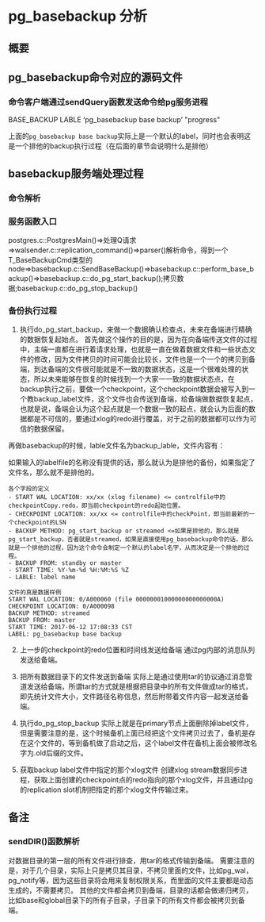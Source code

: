 # pg_basebackup 分析

## 概要

## pg_basebackup命令对应的源码文件

### 命令客户端通过sendQuery函数发送命令给pg服务进程

BASE_BACKUP LABLE ‘pg_basebackup base backup’ "progress"

上面的`pg_basebackup base backup`实际上是一个默认的label，同时也会表明这是一个排他的backup执行过程（在后面的章节会说明什么是排他）

## basebackup服务端处理过程

### 命令解析

### 服务函数入口

postgres.c::PostgresMain()=>处理Q请求=>walsender.c::replication_command()=>parser()解析命令，得到一个T_BaseBackupCmd类型的node=>basebackup.c::SendBaseBackup()=>basebackup.c::perform_base_backup()=>basebackup.c::do_pg_start_backup();拷贝数据;basebackup.c::do_pg_stop_backup()

### 备份执行过程

1. 执行do_pg_start_backup，来做一个数据确认检查点，未来在备端进行精确的数据恢复起始点。
   首先做这个操作的目的是，因为在向备端传送文件的过程中，主端一直都在进行着请求处理，也就是一直在做着数据文件和一些状态文件的修改，因为文件拷贝的时间可能会比较长，文件也是一个一个的拷贝到备端，到达备端的文件很可能就是不一致的数据状态，这是一个很难处理的状态，所以未来能够在恢复的时候找到一个大家一一致的数据状态点，在backup执行之前，要做一个checkpoint，这个checkpoint数据会被写入到一个教backup_label文件，这个文件也会传送到备端，给备端做数据恢复起点，也就是说，备端会认为这个起点就是一个数据一致的起点，就会认为后面的数据都是不可信的，要通过xlog的redo进行覆盖，对于之前的数据都可以作为可信的数据保留。

 再做basebackup的时候，lable文件名为backup_lable，文件内容有：

 如果输入的labelfile的名称没有提供的话，那么就认为是排他的备份，如果指定了文件名，那么就不是排他的。

 ```
 各个字段的定义
 - START WAL LOCATION: xx/xx (xlog filename) <= controlfile中的checkpointCopy.redo，即当前checkpoint的redo起始位置。
 - CHECKPOINT LOCATION: xx/xx <= controlfile中的checkPoint，即当前最新的一个checkpoint的LSN
 - BACKUP METHOD: pg_start_backup or streamed <=如果是排他的，那么就是pg_start_backup，否者就是streamed，如果是直接使用pg_basebackup命令的话，那么就是一个排他的过程，因为这个命令会制定一个默认的label名字，从而决定是一个排他的过程。
 - BACKUP FROM: standby or master
 - START TIME: %Y-%m-%d %H:%M:%S %Z
 - LABLE: label name
 ```

 ```
 文件的真是数据样例
 START WAL LOCATION: 0/A000060 (file 00000001000000000000000A)
 CHECKPOINT LOCATION: 0/A000098
 BACKUP METHOD: streamed
 BACKUP FROM: master
 START TIME: 2017-06-12 17:08:33 CST
 LABEL: pg_basebackup base backup
 ```

2. 上一步的checkpoint的redo位置和时间线发送给备端
   通过pg内部的消息队列发送给备端。

3. 把所有数据目录下的文件发送到备端
   实际上是通过使用tar的协议通过消息管道发送给备端，所谓tar的方式就是根据把目录中的所有文件做成tar的格式，即先统计文件大小，文件路径名称信息，然后附带着文件内容一起发送给备端。

4. 执行do_pg_stop_backup
   实际上就是在primary节点上面删除掉label文件，但是需要注意的是，这个时候备机上面已经把这个文件拷贝过去了，备机是存在这个文件的，等到备机做了启动之后，这个label文件在备机上面会被修改名字为.old后缀的文件。

5. 获取backup label文件中指定的那个xlog文件 
   创建xlog stream数据同步进程，获取上面创建的checkpoint点的redo指向的那个xlog文件，并且通过pg的replication slot机制把指定的那个xlog文件传输过来。

## 备注

### sendDIR()函数解析
对数据目录的第一层的所有文件进行排查，用tar的格式传输到备端。
需要注意的是，对于几个目录，实际上只是拷贝其目录，不拷贝里面的文件，比如pg_wal，pg_notify等，因为这些目录将会用来复制权限关系，而里面的文件主要都是动态生成的，不需要拷贝。
其他的文件都会拷贝到备端，目录的话都会做递归拷贝，比如base和global目录下的所有子目录，子目录下的所有文件都会被拷贝到备端。




